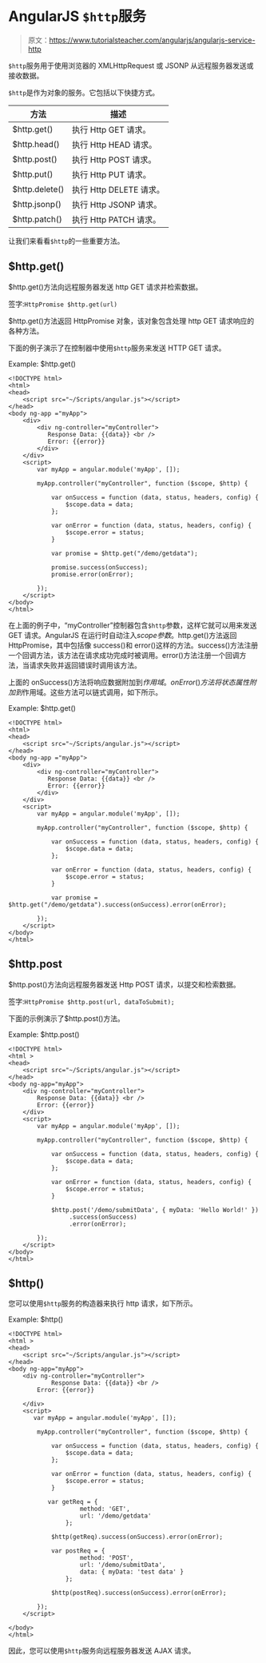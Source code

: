# AngularJS `$http`服务

> 原文：<https://www.tutorialsteacher.com/angularjs/angularjs-service-http>

`$http`服务用于使用浏览器的 XMLHttpRequest 或 JSONP 从远程服务器发送或接收数据。

`$http`是作为对象的服务。它包括以下快捷方式。

| 方法 | 描述 |
| --- | --- |
| $http.get() | 执行 Http GET 请求。 |
| $http.head() | 执行 Http HEAD 请求。 |
| $http.post() | 执行 Http POST 请求。 |
| $http.put() | 执行 Http PUT 请求。 |
| $http.delete() | 执行 Http DELETE 请求。 |
| $http.jsonp() | 执行 Http JSONP 请求。 |
| $http.patch() | 执行 Http PATCH 请求。 |

让我们来看看`$http`的一些重要方法。

## $http.get()

$http.get()方法向远程服务器发送 http GET 请求并检索数据。

签字:`HttpPromise $http.get(url)`

$http.get()方法返回 HttpPromise 对象，该对象包含处理 http GET 请求响应的各种方法。

下面的例子演示了在控制器中使用`$http`服务来发送 HTTP GET 请求。

Example: $http.get()

```
<!DOCTYPE html>
<html>
<head>
    <script src="~/Scripts/angular.js"></script>
</head>
<body ng-app ="myApp">
    <div>
        <div ng-controller="myController">
           Response Data: {{data}} <br />
           Error: {{error}}
        </div>
    </div>
    <script>
        var myApp = angular.module('myApp', []);

        myApp.controller("myController", function ($scope, $http) {

            var onSuccess = function (data, status, headers, config) {
                $scope.data = data;
            };

            var onError = function (data, status, headers, config) {
                $scope.error = status;
            }

            var promise = $http.get("/demo/getdata");

            promise.success(onSuccess);
            promise.error(onError);

        });
    </script>
</body>
</html> 
```

在上面的例子中，“myController”控制器包含`$http`参数，这样它就可以用来发送 GET 请求。AngularJS 在运行时自动注入$scope 参数。$http.get()方法返回 HttpPromise，其中包括像 success()和 error()这样的方法。success()方法注册一个回调方法，该方法在请求成功完成时被调用。error()方法注册一个回调方法，当请求失败并返回错误时调用该方法。

上面的 onSuccess()方法将响应数据附加到$作用域。onError()方法将状态属性附加到$作用域。这些方法可以链式调用，如下所示。

Example: $http.get()

```
<!DOCTYPE html>
<html>
<head>
    <script src="~/Scripts/angular.js"></script>
</head>
<body ng-app ="myApp">
    <div>
        <div ng-controller="myController">
           Response Data: {{data}} <br />
           Error: {{error}}
        </div>
    </div>
    <script>
        var myApp = angular.module('myApp', []);

        myApp.controller("myController", function ($scope, $http) {

            var onSuccess = function (data, status, headers, config) {
                $scope.data = data;
            };

            var onError = function (data, status, headers, config) {
                $scope.error = status;
            }

            var promise = $http.get("/demo/getdata").success(onSuccess).error(onError);

        });
    </script>
</body>
</html>
```

## $http.post

$http.post()方法向远程服务器发送 Http POST 请求，以提交和检索数据。

签字:`HttpPromise $http.post(url, dataToSubmit);`

下面的示例演示了$http.post()方法。

Example: $http.post()

```
<!DOCTYPE html>
<html >
<head>
    <script src="~/Scripts/angular.js"></script>
</head>
<body ng-app="myApp">
    <div ng-controller="myController">
        Response Data: {{data}} <br />
        Error: {{error}}
    </div>
    <script>
        var myApp = angular.module('myApp', []);

        myApp.controller("myController", function ($scope, $http) {

            var onSuccess = function (data, status, headers, config) {
                $scope.data = data;
            };

            var onError = function (data, status, headers, config) {
                $scope.error = status;
            }

            $http.post('/demo/submitData', { myData: 'Hello World!' })
                 .success(onSuccess)
                 .error(onError);

        });
    </script>
</body>
</html>
```

## $http()

您可以使用`$http`服务的构造器来执行 http 请求，如下所示。

Example: $http()

```
<!DOCTYPE html>
<html >
<head>
    <script src="~/Scripts/angular.js"></script>
</head>
<body ng-app="myApp">
    <div ng-controller="myController">
            Response Data: {{data}} <br />
        Error: {{error}}

    </div>
    <script>
       var myApp = angular.module('myApp', []);

        myApp.controller("myController", function ($scope, $http) {

            var onSuccess = function (data, status, headers, config) {
                $scope.data = data;
            };

            var onError = function (data, status, headers, config) {
                $scope.error = status;
            }

           var getReq = {
                    method: 'GET',
                    url: '/demo/getdata'
                };

            $http(getReq).success(onSuccess).error(onError);

            var postReq = {
                    method: 'POST',
                    url: '/demo/submitData',
                    data: { myData: 'test data' }
                };

            $http(postReq).success(onSuccess).error(onError);

        });
    </script>

</body>
</html>
```

因此，您可以使用`$http`服务向远程服务器发送 AJAX 请求。